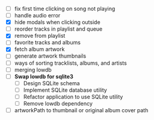 - [ ] fix first time clicking on song not playing
- [ ] handle audio error
- [x] hide modals when clicking outside
- [ ] reorder tracks in playlist and queue
- [x] remove from playlist
- [ ] favorite tracks and albums
- [x] fetch album artwork
- [ ] generate artwork thumbnails
- [ ] ways of sorting tracklists, albums, and artists
- [ ] merging lowdb
- [ ] **Swap lowdb for sqlite3**
  - [ ] Design SQLite schema
  - [ ] Implement SQLite database utility
  - [ ] Refactor application to use SQLite utility
  - [ ] Remove lowdb dependency
- [ ] artworkPath to thumbnail or original album cover path
